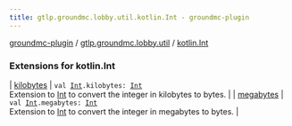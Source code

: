 ```yaml
---
title: gtlp.groundmc.lobby.util.kotlin.Int - groundmc-plugin
---
```


[groundmc-plugin](../../index.html) / [gtlp.groundmc.lobby.util](../index.html) / [kotlin.Int](.)

### Extensions for kotlin.Int

| [kilobytes](kilobytes.html) | `val `[`Int`](https://kotlinlang.org/api/latest/jvm/stdlib/kotlin/-int/index.html)`.kilobytes: `[`Int`](https://kotlinlang.org/api/latest/jvm/stdlib/kotlin/-int/index.html)<br>Extension to [Int](https://kotlinlang.org/api/latest/jvm/stdlib/kotlin/-int/index.html) to convert the integer in kilobytes to bytes. |
| [megabytes](megabytes.html) | `val `[`Int`](https://kotlinlang.org/api/latest/jvm/stdlib/kotlin/-int/index.html)`.megabytes: `[`Int`](https://kotlinlang.org/api/latest/jvm/stdlib/kotlin/-int/index.html)<br>Extension to [Int](https://kotlinlang.org/api/latest/jvm/stdlib/kotlin/-int/index.html) to convert the integer in megabytes to bytes. |

